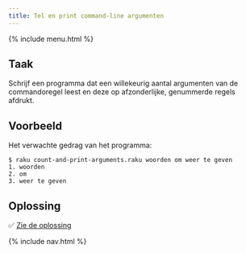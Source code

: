 ```yaml
---
title: Tel en print command-line argumenten
---
```


{% include menu.html %}

## Taak

Schrijf een programma dat een willekeurig aantal argumenten van de commandoregel leest en deze op afzonderlijke, genummerde regels afdrukt.

## Voorbeeld

Het verwachte gedrag van het programma:

```console
$ raku count-and-print-arguments.raku woorden om weer te geven
1. woorden
2. om
3. weer te geven
```

## Oplossing

✅ [Zie de oplossing](solution)

{% include nav.html %}